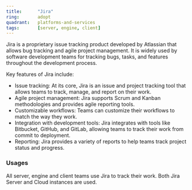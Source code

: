 ```yaml
---
title:      "Jira"
ring:       adopt
quadrant:   platforms-and-services
tags:       [server, engine, client]
---
```


Jira is a proprietary issue tracking product developed by Atlassian that allows bug tracking and agile project management. It is widely used by software development teams for tracking bugs, tasks, and features throughout the development process.

Key features of Jira include:

- Issue tracking: At its core, Jira is an issue and project tracking tool that allows teams to track, manage, and report on their work.
- Agile project management: Jira supports Scrum and Kanban methodologies and provides agile reporting tools.
- Customizable workflows: Teams can customize their workflows to match the way they work.
- Integration with development tools: Jira integrates with tools like Bitbucket, GitHub, and GitLab, allowing teams to track their work from commit to deployment.
- Reporting: Jira provides a variety of reports to help teams track project status and progress.

### Usages
All server, engine and client teams use Jira to track their work. Both Jira Server and Cloud instances are used.